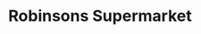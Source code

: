---
title: "Robinsons Supermarket"
url: /dumaguete/robinsons-supermarket-governor-perdices-street/
shop: supermarket
---